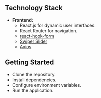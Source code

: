 

##  Technology Stack

- **Frontend:**
   - React.js for dynamic user interfaces.
   - React Router for navigation.
   - [react-hook-form](https://www.react-hook-form.com/get-started/)
   - [Swiper Slider](https://swiperjs.com/get-started)
   - [Axios](https://axios-http.com)



## Getting Started

  - Clone the repository.
  - Install dependencies.
  - Configure environment variables.
  - Run the application.


